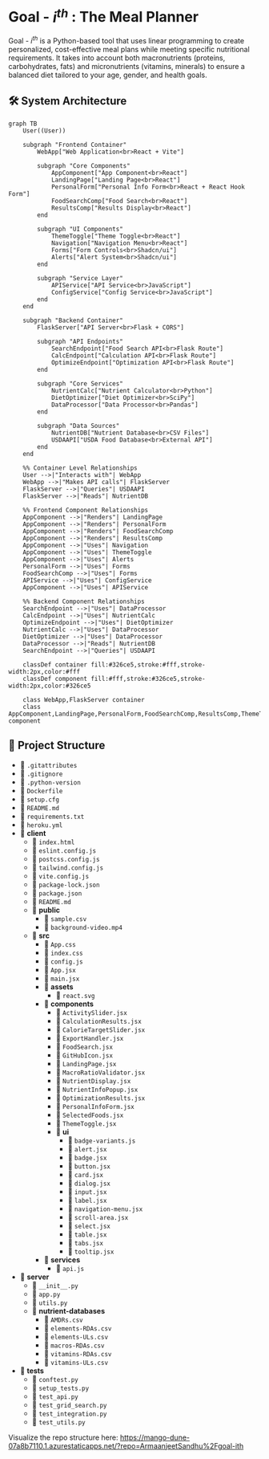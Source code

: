 # Goal - $i^{th}$ : The Meal Planner

Goal - $i^{th}$ is a Python-based tool that uses linear programming to create personalized, cost-effective meal plans while meeting specific nutritional requirements. It takes into account both macronutrients (proteins, carbohydrates, fats) and micronutrients (vitamins, minerals) to ensure a balanced diet tailored to your age, gender, and health goals.

## 🛠️ System Architecture

```mermaid
graph TB
    User((User))

    subgraph "Frontend Container"
        WebApp["Web Application<br>React + Vite"]

        subgraph "Core Components"
            AppComponent["App Component<br>React"]
            LandingPage["Landing Page<br>React"]
            PersonalForm["Personal Info Form<br>React + React Hook Form"]
            FoodSearchComp["Food Search<br>React"]
            ResultsComp["Results Display<br>React"]
        end

        subgraph "UI Components"
            ThemeToggle["Theme Toggle<br>React"]
            Navigation["Navigation Menu<br>React"]
            Forms["Form Controls<br>Shadcn/ui"]
            Alerts["Alert System<br>Shadcn/ui"]
        end

        subgraph "Service Layer"
            APIService["API Service<br>JavaScript"]
            ConfigService["Config Service<br>JavaScript"]
        end
    end

    subgraph "Backend Container"
        FlaskServer["API Server<br>Flask + CORS"]

        subgraph "API Endpoints"
            SearchEndpoint["Food Search API<br>Flask Route"]
            CalcEndpoint["Calculation API<br>Flask Route"]
            OptimizeEndpoint["Optimization API<br>Flask Route"]
        end

        subgraph "Core Services"
            NutrientCalc["Nutrient Calculator<br>Python"]
            DietOptimizer["Diet Optimizer<br>SciPy"]
            DataProcessor["Data Processor<br>Pandas"]
        end

        subgraph "Data Sources"
            NutrientDB["Nutrient Database<br>CSV Files"]
            USDAAPI["USDA Food Database<br>External API"]
        end
    end

    %% Container Level Relationships
    User -->|"Interacts with"| WebApp
    WebApp -->|"Makes API calls"| FlaskServer
    FlaskServer -->|"Queries"| USDAAPI
    FlaskServer -->|"Reads"| NutrientDB

    %% Frontend Component Relationships
    AppComponent -->|"Renders"| LandingPage
    AppComponent -->|"Renders"| PersonalForm
    AppComponent -->|"Renders"| FoodSearchComp
    AppComponent -->|"Renders"| ResultsComp
    AppComponent -->|"Uses"| Navigation
    AppComponent -->|"Uses"| ThemeToggle
    AppComponent -->|"Uses"| Alerts
    PersonalForm -->|"Uses"| Forms
    FoodSearchComp -->|"Uses"| Forms
    APIService -->|"Uses"| ConfigService
    AppComponent -->|"Uses"| APIService

    %% Backend Component Relationships
    SearchEndpoint -->|"Uses"| DataProcessor
    CalcEndpoint -->|"Uses"| NutrientCalc
    OptimizeEndpoint -->|"Uses"| DietOptimizer
    NutrientCalc -->|"Uses"| DataProcessor
    DietOptimizer -->|"Uses"| DataProcessor
    DataProcessor -->|"Reads"| NutrientDB
    SearchEndpoint -->|"Queries"| USDAAPI

    classDef container fill:#326ce5,stroke:#fff,stroke-width:2px,color:#fff
    classDef component fill:#fff,stroke:#326ce5,stroke-width:2px,color:#326ce5

    class WebApp,FlaskServer container
    class AppComponent,LandingPage,PersonalForm,FoodSearchComp,ResultsComp,ThemeToggle,Navigation,Forms,Alerts,APIService,ConfigService,SearchEndpoint,CalcEndpoint,OptimizeEndpoint,NutrientCalc,DietOptimizer,DataProcessor,NutrientDB,USDAAPI component
```

## 📂 Project Structure

- 📄 `.gitattributes`
- 📄 `.gitignore`
- 📄 `.python-version`
- 📄 `Dockerfile`
- 📄 `setup.cfg`
- 📄 `README.md`
- 📄 `requirements.txt`
- 📄 `heroku.yml`
- 📁 **client**
  - 📄 `index.html`
  - 📄 `eslint.config.js`
  - 📄 `postcss.config.js`
  - 📄 `tailwind.config.js`
  - 📄 `vite.config.js`
  - 📄 `package-lock.json`
  - 📄 `package.json`
  - 📄 `README.md`
  - 📁 **public**
    - 📄 `sample.csv`
    - 📄 `background-video.mp4`
  - 📁 **src**
    - 📄 `App.css`
    - 📄 `index.css`
    - 📄 `config.js`
    - 📄 `App.jsx`
    - 📄 `main.jsx`
    - 📁 **assets**
      - 📄 `react.svg`
    - 📁 **components**
      - 📄 `ActivitySlider.jsx`
      - 📄 `CalculationResults.jsx`
      - 📄 `CalorieTargetSlider.jsx`
      - 📄 `ExportHandler.jsx`
      - 📄 `FoodSearch.jsx`
      - 📄 `GitHubIcon.jsx`
      - 📄 `LandingPage.jsx`
      - 📄 `MacroRatioValidator.jsx`
      - 📄 `NutrientDisplay.jsx`
      - 📄 `NutrientInfoPopup.jsx`
      - 📄 `OptimizationResults.jsx`
      - 📄 `PersonalInfoForm.jsx`
      - 📄 `SelectedFoods.jsx`
      - 📄 `ThemeToggle.jsx`
      - 📁 **ui**
        - 📄 `badge-variants.js`
        - 📄 `alert.jsx`
        - 📄 `badge.jsx`
        - 📄 `button.jsx`
        - 📄 `card.jsx`
        - 📄 `dialog.jsx`
        - 📄 `input.jsx`
        - 📄 `label.jsx`
        - 📄 `navigation-menu.jsx`
        - 📄 `scroll-area.jsx`
        - 📄 `select.jsx`
        - 📄 `table.jsx`
        - 📄 `tabs.jsx`
        - 📄 `tooltip.jsx`
    - 📁 **services**
      - 📄 `api.js`
- 📁 **server**
  - 📄 `__init__.py`
  - 📄 `app.py`
  - 📄 `utils.py`
  - 📁 **nutrient-databases**
    - 📄 `AMDRs.csv`
    - 📄 `elements-RDAs.csv`
    - 📄 `elements-ULs.csv`
    - 📄 `macros-RDAs.csv`
    - 📄 `vitamins-RDAs.csv`
    - 📄 `vitamins-ULs.csv`
- 📁 **tests**
  - 📄 `conftest.py`
  - 📄 `setup_tests.py`
  - 📄 `test_api.py`
  - 📄 `test_grid_search.py`
  - 📄 `test_integration.py`
  - 📄 `test_utils.py`

Visualize the repo structure here: https://mango-dune-07a8b7110.1.azurestaticapps.net/?repo=ArmaanjeetSandhu%2Fgoal-ith
